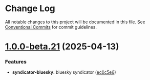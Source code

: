 # Change Log

All notable changes to this project will be documented in this file.
See [Conventional Commits](https://conventionalcommits.org) for commit guidelines.

# [1.0.0-beta.21](https://github.com/getindiekit/indiekit/compare/v1.0.0-beta.20...v1.0.0-beta.21) (2025-04-13)


### Features

* **syndicator-bluesky:** bluesky syndicator ([ec0c5e6](https://github.com/getindiekit/indiekit/commit/ec0c5e6f539d06fff93ba4c24bf3cc71f1019e83))
